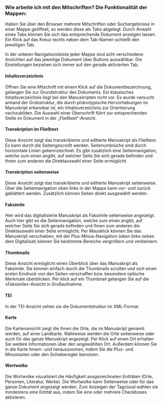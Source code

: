 ### Wie arbeite ich mit den Mitschriften? Die Funktionalität der Mappen:

Haben Sie über den Browser mehrere Mitschriften oder Suchergebnisse in
einer Mappe geöffnet, so werden diese als Tabs abgelegt. Durch Anwahl
eines Tabs können Sie sich das entsprechende Dokument anzeigen lassen.
Ein Klick auf das Kreuz rechts neben dem Tab-Namen schließt den
jeweiligen Tab.

In der unteren Navigationsleiste jeder Mappe sind acht verschiedene
Ansichten auf das jeweilige Dokument über Buttons auswählbar. Die
Einstellungen beziehen sich immer auf den gerade aktivierten Tab.

#### Inhaltsverzeichnis

Öffnen Sie eine Mitschrift mit einem Klick auf die Dokumentbezeichnung,
gelangen Sie zur Grundstruktur des Dokuments. Ein klassisches
Inhaltsverzeichnis liegt bei den Manuskripten nicht vor. Es wurde
versucht anhand der Grobstruktur, die durch phänotypische Hervorhebungen
im Manuskript erkennbar ist, ein Inhaltsverzeichnis zur Orientierung
nachzubilden. Die Auswahl einer Überschrift führt zur entsprechenden
Stelle im Dokument in der „Fließtext“-Ansicht.

#### Transkription im Fließtext

Diese Ansicht zeigt das transkribierte und editierte Manuskript als
Fließtext. Es kann durch die Seitengescrollt werden. Seitenumbrüche sind
durch horizontale Linien gekennzeichnet. Es gibt zusätzlich eine
Seitennavigation, welche zum einen angibt, auf welcher Seite Sie sich
gerade befinden und Ihnen zum anderen die Direktauswahl einer Seite
ermöglicht.

#### Transkription seitenweise

Diese Ansicht zeigt das transkribierte und editierte Manuskript
seitenweise. Über die Seitennavigation oben links in der Mappe kann vor-
und zurück geblättert werden. Zusätzlich können Seiten direkt ausgewählt
werden.

#### Faksimile

Hier wird das digitalisierte Manuskript als Faksimile seitenweise
angezeigt. Auch hier gibt es die Seitennavigation, welche zum einen
angibt, auf welcher Seite Sie sich gerade befinden und Ihnen zum anderen
die Direktauswahl einer Seite ermöglicht. Per Mausklick können Sie das
Manuskript verschieben, mit der Plus-Minus-Navigation (oben links neben
dem Digitalisat) können Sie bestimmte Bereiche vergrößern und
verkleinern.

#### Thumbnails

Diese Ansicht ermöglicht einen Überblick über das Manuskript als
Faksimile. Sie können einfach durch die Thumbnails scrollen und sich
einen ersten Eindruck von den Seiten verschaffen bzw. besondere optische
Merkmale überblicken. Per klick auf ein Thumbnail gelangen Sie auf die
«Faksimile»-Ansicht in Großaufnahme.

#### TEI

In der TEI-Ansicht sehen sie die Dokumentstruktur im XML-Format.

#### Karte

Die Kartenansicht zeigt die Ihnen die Orte, die im Manuskript genannt
werden, auf einer Landkarte. Wahlweise werden die Orte seitenweise oder
auch für das ganze Manuskript angezeigt. Per Klick auf einen Ort
erhalten Sie weitere Informationen über den angewählten Ort. Außerdem
können Sie in die Karte hinein- und herauszoomen, indem Sie die Plus-
und Minustasten oder den Schieberegler benutzen.

#### Wortwolke

Die Wortwolke visualisiert die Häufigkeit ausgezeichneten Entitäten
(Orte, Personen, Literatur, Werke). Die Wortwolke kann Seitenweise oder
für das ganze Dokument angezeigt werden. Zum Anzeigen der Tagcloud
wählen sie mindestens eine Entität aus, indem Sie eine oder mehrere
Checkboxes aktivieren.
